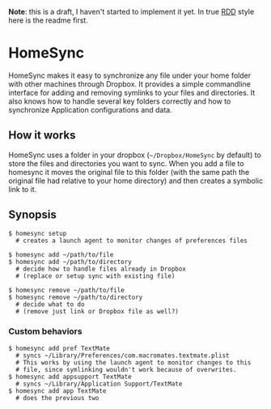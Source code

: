 **Note**: this is a draft, I haven't started to implement it yet. In true [RDD](http://tom.preston-werner.com/2010/08/23/readme-driven-development.html) style here is the readme first.

# HomeSync

HomeSync makes it easy to synchronize any file under your home folder with other machines through Dropbox. It provides a simple commandline interface for adding and removing symlinks to your files and directories. It also knows how to handle several key folders correctly and how to synchronize Application configurations and data.

## How it works

HomeSync uses a folder in your dropbox (`~/Dropbox/HomeSync` by default) to store the files and directories you want to sync. When you add a file to homesync it moves the original file to this folder (with the same path the original file had relative to your home directory) and then creates a symbolic link to it.

## Synopsis

    $ homesync setup
      # creates a launch agent to monitor changes of preferences files

    $ homesync add ~/path/to/file
    $ homesync add ~/path/to/directory
      # decide how to handle files already in Dropbox
      # (replace or setup sync with existing file)

    $ homesync remove ~/path/to/file
    $ homesync remove ~/path/to/directory
      # decide what to do
      # (remove just link or Dropbox file as well?)

### Custom behaviors

    $ homesync add pref TextMate
      # syncs ~/Library/Preferences/com.macromates.textmate.plist
      # This works by using the launch agent to monitor changes to this
      # file, since symlinking wouldn't work because of overwrites.
    $ homesync add appsupport TextMate
      # syncs ~/Library/Application Support/TextMate
    $ homesync add app TextMate
      # does the previous two
